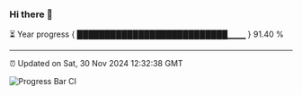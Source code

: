 ### Hi there 👋

⏳ Year progress { ███████████████████████████▁▁▁ } 91.40 %

---

⏰ Updated on Sat, 30 Nov 2024 12:32:38 GMT

![Progress Bar CI](https://github.com/liununu/liununu/workflows/Progress%20Bar%20CI/badge.svg)

